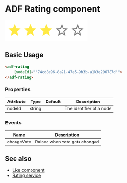 # ADF Rating component

![Rating component screenshot](docassets/images/social2.png)

## Basic Usage

```html
<adf-rating  
    [nodeId]="'74cd8a96-8a21-47e5-9b3b-a1b3e296787d'">
</adf-rating>
``` 

### Properties

| Attribute | Type | Default | Description |
| --- | --- | --- | --- |
| nodeId | string | | The identifier of a node |

### Events

| Name | Description |
| --- | --- |
| changeVote | Raised when vote gets changed |

<!-- Don't edit the See also section. Edit seeAlsoGraph.json and run config/generateSeeAlso.js -->
<!-- seealso start -->
## See also

- [Like component](like.component.md)
- [Rating service](rating.service.md)
<!-- seealso end -->